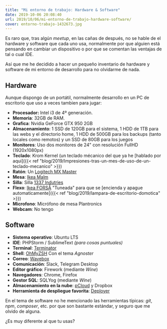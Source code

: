 ```yaml
---
title: "Mi entorno de trabajo: Hardware & Software"
date: 2019-10-06 20:08:40
url: 2019/10/06/mi-entorno-de-trabajo-hardware-software/
cover: entorno-trabajo-1432673.jpg
---
```


Es raro que, tras algún _meetup_, en las cañas de después, no se hable de el hardware y software que cada uno usa, normalmente por que alguien está pensando en cambiar un dispositivo o por que se comentan las ventajas de tal o cual IDE.

Así que me he decidido a hacer un pequeño inventario de hardware y software de mi entorno de desarrollo para no olvidarme de nada.

## Hardware

Aunque dispongo de un portátil, normalmente desarrollo en un PC de escritorio que uso a veces tambien para jugar:

* **Procesador:** Intel i3 de 4º generación.
* **Memoria**: 32GB de RAM.
* **Grafica**: Nvidia GeForce GTX 950 2GB
* **Almacenamiento**: 1 SSD de 120GB para el sistema, 1 HDD de 1TB para las webs y el directorio home, 1 HDD de 500GB para los backups (tanto locales como remotos) y un SSD de 80GB para los juegos 
* **Monitores**: Uso dos monitores de 24" con resolución FullHD (1920x1080px)
* **Teclado**: Krom Kernel (un teclado mécanico del que ya he
  [hablado por aqui]({{< ref "blog/2019/Impresiones-tras-un-mes-de-uso-de-un-teclado-mecanico" >}})
* **Ratón**: Un [Logitech MX Master](https://www.amazon.es/Logitech-MX-Master-inal%C3%A1mbrico-Bluetooth/dp/B00ULNAOMA)
* **Mesa**: [Ikea Malm](https://www.ikea.com/es/es/p/malm-escritorio-blanco-60214159/)
* **Silla**: Silla [1337 Indutries](https://1337industries.com/producto/silla-gaming-1337-industries-gc757sp-bl-azul/)
* **Flexo**: [Ikea FORSÅ](https://www.ikea.com/es/es/p/forsa-lampara-flexo-trabajo-niquelado-80146763/) "Tuneada" para que se
  [encienda y apague automaticamente]({{< ref "blog/2019/lampara-de-escritorio-domotica" >}})
* **Microfono**: Micrófono de mesa Plantronics
* **Webcam**: No tengo


## Software

* **Sistema operativo**: Ubuntu LTS
* **IDE**: PHPStorm / SublimeText _(para cosas puntuales)_
* **Terminal**: [Terminator](https://terminator-gtk3.readthedocs.io/en/latest/)
* **Shell**: [OhMyZSH](https://ohmyz.sh/) Con el tema _Agnoster_
* **Correo**: [Wavebox](https://wavebox.io/)
* **Comunicación**: Slack, Telegram Desktop
* **Editor gráfico**: Firework (mediante _Wine_)
* **Navegadores**: Chrome, Firefox
* **Gestor SQL**: SQLYog (mediante _Wine_)
* **Almacenamiento en la nube**: [pCloud](https://pcloud.com) y Dropbox
* **Herramienta de despliegue favorita**: [Deployer](https://deployer.org/)

En el tema de software no he mencionado las herramientas típicas: _git_, _npm_, _composer_, etc. por que son bastante estándar, y seguro que me olvido de alguna.

¿Es muy diferente al que tu usas?

